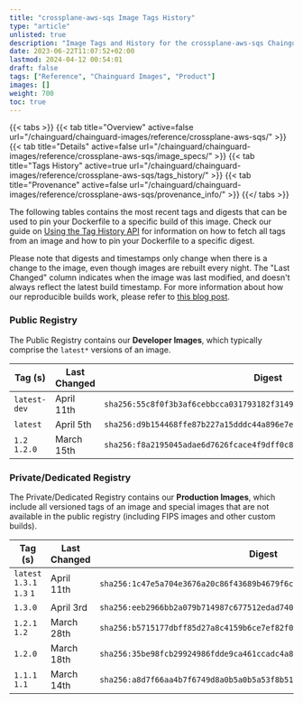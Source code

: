 ```yaml
---
title: "crossplane-aws-sqs Image Tags History"
type: "article"
unlisted: true
description: "Image Tags and History for the crossplane-aws-sqs Chainguard Image"
date: 2023-06-22T11:07:52+02:00
lastmod: 2024-04-12 00:54:01
draft: false
tags: ["Reference", "Chainguard Images", "Product"]
images: []
weight: 700
toc: true
---
```


{{< tabs >}}
{{< tab title="Overview" active=false url="/chainguard/chainguard-images/reference/crossplane-aws-sqs/" >}}
{{< tab title="Details" active=false url="/chainguard/chainguard-images/reference/crossplane-aws-sqs/image_specs/" >}}
{{< tab title="Tags History" active=true url="/chainguard/chainguard-images/reference/crossplane-aws-sqs/tags_history/" >}}
{{< tab title="Provenance" active=false url="/chainguard/chainguard-images/reference/crossplane-aws-sqs/provenance_info/" >}}
{{</ tabs >}}

The following tables contains the most recent tags and digests that can be used to pin your Dockerfile to a specific build of this image. Check our guide on [Using the Tag History API](/chainguard/chainguard-images/using-the-tag-history-api/) for information on how to fetch all tags from an image and how to pin your Dockerfile to a specific digest.

Please note that digests and timestamps only change when there is a change to the image, even though images are rebuilt every night. The "Last Changed" column indicates when the image was last modified, and doesn't always reflect the latest build timestamp. For more information about how our reproducible builds work, please refer to [this blog post](https://www.chainguard.dev/unchained/reproducing-chainguards-reproducible-image-builds).

### Public Registry
The Public Registry contains our **Developer Images**, which typically comprise the `latest*` versions of an image.

| Tag (s)        | Last Changed | Digest                                                                    |
|----------------|--------------|---------------------------------------------------------------------------|
|  `latest-dev`  | April 11th   | `sha256:55c8f0f3b3af6cebbcca031793182f3149f447eda477c9b8b90555e71709ac00` |
|  `latest`      | April 5th    | `sha256:d9b154468ffe87b227a15dddc44a896e7e4242f8b62a2a6316638348ab692793` |
|  `1.2` `1.2.0` | March 15th   | `sha256:f8a2195045adae6d7626fcace4f9dff0c881f5098f4938a89ff9b5a1e431ea85` |


### Private/Dedicated Registry
The Private/Dedicated Registry contains our **Production Images**, which include all versioned tags of an image and special images that are not available in the public registry (including FIPS images and other custom builds).

| Tag (s)                     | Last Changed | Digest                                                                    |
|-----------------------------|--------------|---------------------------------------------------------------------------|
|  `latest` `1.3.1` `1.3` `1` | April 11th   | `sha256:1c47e5a704e3676a20c86f43689b4679f6c4b0ea17e09d1e05d188ec872f6152` |
|  `1.3.0`                    | April 3rd    | `sha256:eeb2966bb2a079b714987c677512edad74029c3d6d6d8f4b23d1c57ab3b65517` |
|  `1.2.1` `1.2`              | March 28th   | `sha256:b5715177dbff85d27a8c4159b6ce7ef82f0d8319d429e40abf0504b31e655721` |
|  `1.2.0`                    | March 18th   | `sha256:35be98fcb29924986fdde9ca461ccadc4a84704eb344f374ee2059f2611291c6` |
|  `1.1.1` `1.1`              | March 14th   | `sha256:a8d7f66aa4b7f6749d8a0b5a0b5a53f8b51f86d04ab48272aa3b927b061b0076` |

